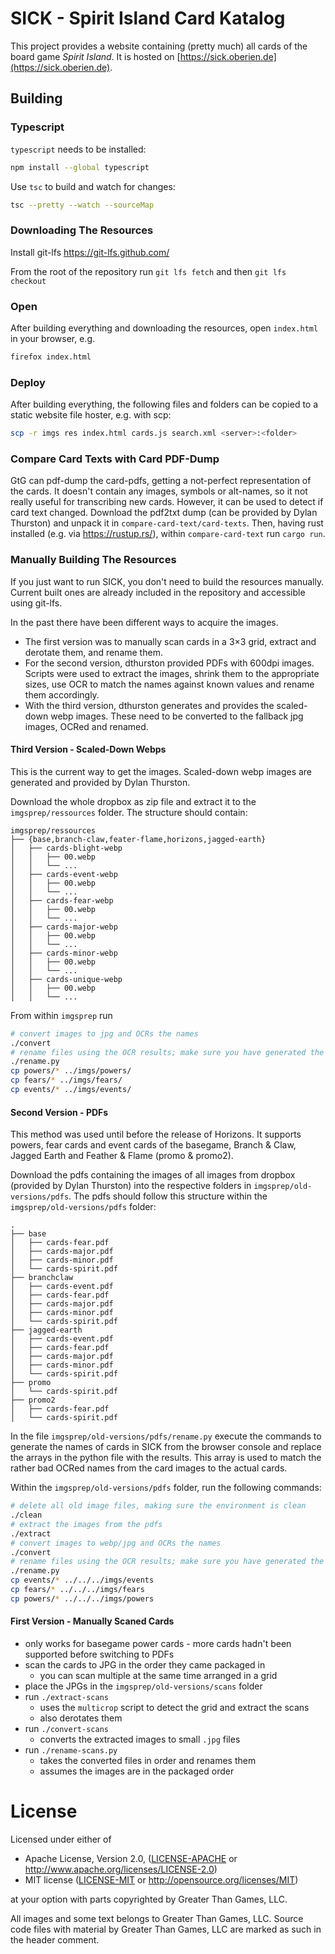 # SICK - Spirit Island Card Katalog

This project provides a website containing (pretty much) all cards of the board game *Spirit Island*.
It is hosted on [https://sick.oberien.de](https://sick.oberien.de).

## Building

### Typescript

`typescript` needs to be installed:
```sh
npm install --global typescript
```

Use `tsc` to build and watch for changes:
```sh
tsc --pretty --watch --sourceMap
```
### Downloading The Resources

Install git-lfs https://git-lfs.github.com/

From the root of the repository run `git lfs fetch` and then `git lfs checkout`

### Open

After building everything and downloading the resources, open `index.html` in your browser, e.g.
```sh
firefox index.html
```

### Deploy

After building everything, the following files and folders can be copied to a static
website file hoster, e.g. with scp:
```sh
scp -r imgs res index.html cards.js search.xml <server>:<folder>
```

### Compare Card Texts with Card PDF-Dump

GtG can pdf-dump the card-pdfs, getting a not-perfect representation of the cards.
It doesn't contain any images, symbols or alt-names, so it not really useful for transcribing new cards.
However, it can be used to detect if card text changed.
Download the pdf2txt dump (can be provided by Dylan Thurston) and unpack it in `compare-card-text/card-texts`.
Then, having rust installed (e.g. via <https://rustup.rs/>), within `compare-card-text` run `cargo run`.

### Manually Building The Resources

If you just want to run SICK, you don't need to build the resources manually.
Current built ones are already included in the repository and accessible using git-lfs.

In the past there have been different ways to acquire the images.
* The first version was to manually scan cards in a 3×3 grid, extract and derotate them,
  and rename them.
* For the second version, dthurston provided PDFs with 600dpi images.
  Scripts were used to extract the images, shrink them to the appropriate sizes, use OCR to
  match the names against known values and rename them accordingly.
* With the third version, dthurston generates and provides the scaled-down webp images.
  These need to be converted to the fallback jpg images, OCRed and renamed.

#### Third Version - Scaled-Down Webps

This is the current way to get the images.
Scaled-down webp images are generated and provided by Dylan Thurston.

Download the whole dropbox as zip file and extract it to the `imgsprep/ressources` folder.
The structure should contain:
```
imgsprep/ressources
├── {base,branch-claw,feater-flame,horizons,jagged-earth}
│   ├── cards-blight-webp
│   │   ├── 00.webp
│   │   └── ...
│   ├── cards-event-webp
│   │   ├── 00.webp
│   │   └── ...
│   ├── cards-fear-webp
│   │   ├── 00.webp
│   │   └── ...
│   ├── cards-major-webp
│   │   ├── 00.webp
│   │   └── ...
│   ├── cards-minor-webp
│   │   ├── 00.webp
│   │   └── ...
│   ├── cards-unique-webp
│   │   ├── 00.webp
│   │   └── ...
```

From within `imgsprep` run

```bash
# convert images to jpg and OCRs the names
./convert
# rename files using the OCR results; make sure you have generated the name-arrays
./rename.py
cp powers/* ../imgs/powers/
cp fears/* ../imgs/fears/
cp events/* ../imgs/events/
```

#### Second Version - PDFs

This method was used until before the release of Horizons.
It supports powers, fear cards and event cards of the
basegame, Branch & Claw, Jagged Earth and Feather & Flame (promo & promo2).

Download the pdfs containing the images of all images from dropbox (provided by Dylan Thurston)
into the respective folders in `imgsprep/old-versions/pdfs`.
The pdfs should follow this structure within the `imgsprep/old-versions/pdfs` folder:
```
.
├── base
│   ├── cards-fear.pdf
│   ├── cards-major.pdf
│   ├── cards-minor.pdf
│   └── cards-spirit.pdf
├── branchclaw
│   ├── cards-event.pdf
│   ├── cards-fear.pdf
│   ├── cards-major.pdf
│   ├── cards-minor.pdf
│   └── cards-spirit.pdf
├── jagged-earth
│   ├── cards-event.pdf
│   ├── cards-fear.pdf
│   ├── cards-major.pdf
│   ├── cards-minor.pdf
│   └── cards-spirit.pdf
├── promo
│   └── cards-spirit.pdf
├── promo2
│   ├── cards-fear.pdf
│   └── cards-spirit.pdf
```

In the file `imgsprep/old-versions/pdfs/rename.py` execute the commands to generate the names of cards in SICK
from the browser console and replace the arrays in the python file with the results.
This array is used to match the rather bad OCRed names from the card images to the actual cards.

Within the `imgsprep/old-versions/pdfs` folder, run the following commands:

```bash
# delete all old image files, making sure the environment is clean
./clean
# extract the images from the pdfs
./extract
# convert images to webp/jpg and OCRs the names
./convert
# rename files using the OCR results; make sure you have generated the name-arrays
./rename.py
cp events/* ../../../imgs/events
cp fears/* ../../../imgs/fears
cp powers/* ../../../imgs/powers
```

#### First Version - Manually Scaned Cards

* only works for basegame power cards - more cards hadn't been supported before switching to PDFs
* scan the cards to JPG in the order they came packaged in
    * you can scan multiple at the same time arranged in a grid
* place the JPGs in the `imgsprep/old-versions/scans` folder
* run `./extract-scans`
    * uses the `multicrop` script to detect the grid and extract the scans
    * also derotates them
* run `./convert-scans`
    * converts the extracted images to small `.jpg` files
* run `./rename-scans.py`
    * takes the converted files in order and renames them
    * assumes the images are in the packaged order

# License

Licensed under either of

 * Apache License, Version 2.0, ([LICENSE-APACHE](LICENSE-APACHE) or http://www.apache.org/licenses/LICENSE-2.0)
 * MIT license ([LICENSE-MIT](LICENSE-MIT) or http://opensource.org/licenses/MIT)

at your option with parts copyrighted by Greater Than Games, LLC.

All images and some text belongs to Greater Than Games, LLC.
Source code files with material by Greater Than Games, LLC are marked as such in the header comment.
